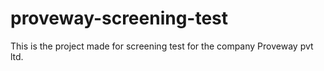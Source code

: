 # proveway-screening-test
This is the project made for screening test for the company Proveway pvt ltd.
